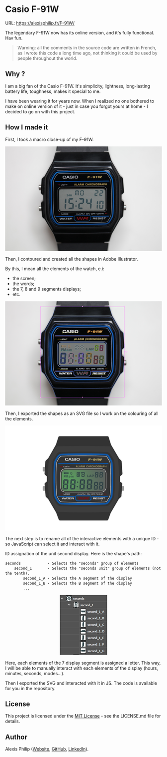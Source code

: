 # Casio F-91W

URL: https://alexisphilip.fr/F-91W/

The legendary F-91W now has its online version,
and it's fully functional. Hav fun. 

> Warning: all the comments in the source code are written in French, as I wrote this code a long time ago, not thinking
> it could be used by people throughout the world.

## Why ?

I am a big fan of the Casio F-91W. It's simplicity, lightness, long-lasting battery life, toughness, makes it
special to me.

I have been wearing it for years now. When I realized no one bothered to make on online version of it - just in case
you forgot yours at home - I decided to go on with this project.

## How I made it

First, I took a macro close-up of my F-91W.

![](images/casio-original.JPG)

Then, I contoured and created all the shapes in Adobe Illustrator.

By this, I mean all the elements of the watch, e.i:
- the screen;
- the words;
- the 7, 8 and 9 segments displays;
- etc.

![](images/casio-svg-on-original.PNG)

Then, I exported the shapes as an SVG file so I work on the colouring of all the elements.

![](images/casio-svg-final.PNG)

The next step is to rename all of the interactive elements with a unique ID - so JavaScript can select it and
interact with it.

ID assignation of the unit second display. Here is the shape's path:

```text
seconds            - Selects the "seconds" group of elements
    second_1       - Selects the "seconds unit" group of elements (not the tenth).
        second_1_A - Selects the A segment of the display
        second_1_B - Selects the B segment of the display
        ...
```

<div style="text-align:center"><img src="images/casio-unique-id.PNG" /></div>

Here, each elements of the 7 display segment is assigned a letter. This way, I will be able to manually interact with 
each elements of the display (hours, minutes, seconds, modes...).

Then I exported the SVG and interacted with it in JS. The code is available for you in the repository.

## License

This project is licensed under the [MIT License](https://choosealicense.com/licenses/mit/) - see the LICENSE.md file for details.

## Author

Alexis Philip ([Website](https://alexisphilip.fr),
[GitHub](https://github.com/alexis-philip),
[LinkedIn](https://www.linkedin.com/in/alexis-philip-019955176)). 
 